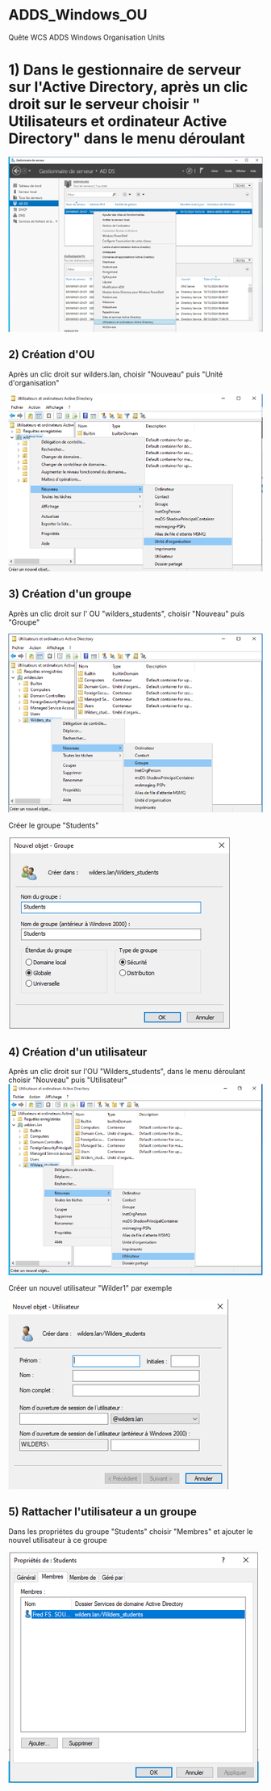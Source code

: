 # ADDS_Windows_OU

Quête WCS ADDS Windows Organisation Units


# 1) Dans le gestionnaire de serveur sur l'Active Directory, après un clic droit sur le serveur choisir " Utilisateurs et ordinateur Active Directory" dans le menu déroulant

![ADDS_OU](https://github.com/Hebus79/ADDS_Windows_OU/blob/main/images/1-Gestionnaire_de_serveur.png)



## 2) Création d'OU
Après un clic droit sur wilders.lan, choisir "Nouveau" puis "Unité d'organisation"

![ADDS_OU](https://github.com/Hebus79/ADDS_Windows_OU/blob/main/images/2-Creation_OU.png)


## 3) Création d'un groupe
Après un clic droit sur l' OU "wilders_students", choisir "Nouveau" puis "Groupe"

![ADDS_OU](https://github.com/Hebus79/ADDS_Windows_OU/blob/main/images/3-Creation-groupe.png)

Créer le groupe "Students"

![ADDS_OU](https://github.com/Hebus79/ADDS_Windows_OU/blob/main/images/3-2-Creation-groupe.png)



## 4) Création d'un utilisateur

Après un clic droit sur l'OU "Wilders_students", dans le menu déroulant choisir "Nouveau" puis "Utilisateur"
![ADDS_OU](https://github.com/Hebus79/ADDS_Windows_OU/blob/main/images/4-Creation_utilisateur.png)

Créer un nouvel utilisateur "Wilder1" par exemple

![ADDS_OU](https://github.com/Hebus79/ADDS_Windows_OU/blob/main/images/4-2-Creation_utilisateur.png)


## 5) Rattacher l'utilisateur a un groupe

Dans les propriétes du groupe "Students" choisir "Membres" et ajouter le nouvel utilisateur à ce groupe

![ADDS_OU](https://github.com/Hebus79/ADDS_Windows_OU/blob/main/images/5-Ajout_utilisateur_au_groupe.png)


